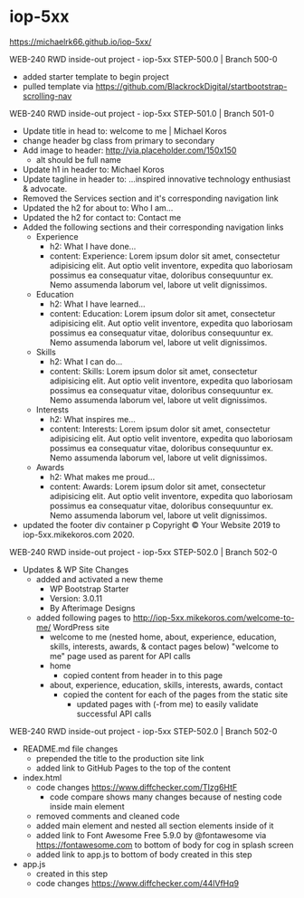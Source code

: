 # iop-5xx

https://michaelrk66.github.io/iop-5xx/

WEB-240 RWD inside-out project - iop-5xx
STEP-500.0 | Branch 500-0
- added starter template to begin project
- pulled template via https://github.com/BlackrockDigital/startbootstrap-scrolling-nav

WEB-240 RWD inside-out project - iop-5xx
STEP-501.0 | Branch 501-0
- Update title in head to: welcome to me | Michael Koros
- change header bg class from primary to secondary
- Add image to header: http://via.placeholder.com/150x150
   - alt should be full name
- Update h1 in header to: Michael Koros
- Update tagline in header to: ...inspired innovative technology enthusiast & advocate.
- Removed the Services section and it's corresponding navigation link
- Updated the h2 for about to: Who I am...
- Updated the h2 for contact to: Contact me
- Added the following sections and their corresponding navigation links
    - Experience
        - h2: What I have done...
        - content: Experience: Lorem ipsum dolor sit amet, consectetur adipisicing elit. Aut optio velit inventore, expedita quo laboriosam possimus ea consequatur vitae, doloribus consequuntur ex. Nemo assumenda laborum vel, labore ut velit dignissimos.
    - Education
        - h2: What I have learned...
        - content: Education: Lorem ipsum dolor sit amet, consectetur adipisicing elit. Aut optio velit inventore, expedita quo laboriosam possimus ea consequatur vitae, doloribus consequuntur ex. Nemo assumenda laborum vel, labore ut velit dignissimos.
    - Skills
        - h2: What I can do...
        - content: Skills: Lorem ipsum dolor sit amet, consectetur adipisicing elit. Aut optio velit inventore, expedita quo laboriosam possimus ea consequatur vitae, doloribus consequuntur ex. Nemo assumenda laborum vel, labore ut velit dignissimos.
    - Interests
        - h2: What inspires me...
        - content: Interests: Lorem ipsum dolor sit amet, consectetur adipisicing elit. Aut optio velit inventore, expedita quo laboriosam possimus ea consequatur vitae, doloribus consequuntur ex. Nemo assumenda laborum vel, labore ut velit dignissimos.
    - Awards
        - h2: What makes me proud...
        - content: Awards: Lorem ipsum dolor sit amet, consectetur adipisicing elit. Aut optio velit inventore, expedita quo laboriosam possimus ea consequatur vitae, doloribus consequuntur ex. Nemo assumenda laborum vel, labore ut velit dignissimos.
- updated the footer div container p Copyright &copy;  Your Website 2019 to iop-5xx.mikekoros.com 2020.

WEB-240 RWD inside-out project - iop-5xx
STEP-502.0 | Branch 502-0
- Updates & WP Site Changes
	- added and activated a new theme
		- WP Bootstrap Starter
		- Version: 3.0.11 
		- By Afterimage Designs
	- added following pages to http://iop-5xx.mikekoros.com/welcome-to-me/ WordPress site
		- welcome to me (nested home, about, experience, education, skills, interests, awards, & contact pages below) "welcome to me" page used as parent for API calls
    	- home
        	- copied content from header in to this page
        - about, experience, education, skills, interests, awards, contact
            - copied the content for each of the pages from the static site
            	- updated pages with (-from me) to easily validate successful API calls 
        
WEB-240 RWD inside-out project - iop-5xx
STEP-502.0 | Branch 502-0
- README.md file changes
	- prepended the title to the production site link
	- added link to GitHub Pages to the top of the content
- index.html
	- code changes https://www.diffchecker.com/TIzg6HtF
		- code compare shows many changes because of nesting code inside main element
    - removed comments and cleaned code
    - added main element and nested all section elements inside of it
    - added link to Font Awesome Free 5.9.0 by @fontawesome via https://fontawesome.com to bottom of body for cog in splash screen
    - added link to app.js to bottom of body created in this step
- app.js
	- created in this step
    - code changes https://www.diffchecker.com/44lVfHq9
          